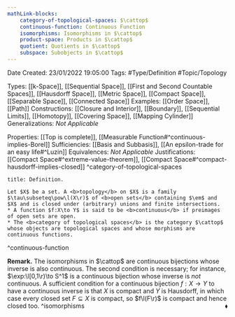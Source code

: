 ```yaml
---
mathLink-blocks:
    category-of-topological-spaces: $\cattop$
    continuous-function: Continuous Function
    isomorphisms: Isomorphisms in $\cattop$
    product-space: Products in $\cattop$
    quotient: Quotients in $\cattop$
    subspace: Subobjects in $\cattop$
---
```


<div class="topSpace"></div>

Date Created: 23/01/2022 19:05:00
Tags: #Type/Definition #Topic/Topology

Types: [[k-Space]], [[Sequential Space]], [[First and Second Countable Spaces]], [[Hausdorff Space]], [[Metric Space]], [[Compact Space]], [[Separable Space]], [[Connected Space]]
Examples: [[Order Space]], [[Path]]
Constructions: [[Closure and Interior]], [[Boundary]], [[Sequential Limits]], [[Homotopy]], [[Covering Space]], [[Mapping Cylinder]]
Generalizations: <i>Not Applicable</i>

Properties: [[Top is complete]], [[Measurable Function#^continuous-implies-Borel]]
Sufficiencies: [[Basis and Subbasis]], [[An epsilon-trade for an easy life#^Luzin]]
Equivalences: <i>Not Applicable</i>
Justifications: [[Compact Space#^extreme-value-theorem]], [[Compact Space#^compact-hausdorff-implies-closed]]
^category-of-topological-spaces

``` ad-Definition
title: Definition.

Let $X$ be a set. A <b>topology</b> on $X$ is a family $\tau\subseteq\pow\l(X\r)$ of <b>open sets</b> containing $\em$ and $X$ and is closed under (arbitrary) unions and finite intersections.
* A function $f:X\to Y$ is said to be <b>continuous</b> if preimages of open sets are open.
* The <b>category of topological spaces</b> is the category $\cattop$ whose objects are topological spaces and whose morphisms are continuous functions.

```
^continuous-function

<b>Remark.</b> The isomorphisms in $\cattop$ are continuous bijections whose inverse is also continuous. The second condition is necessary; for instance, $\exp:\l[0,1\r)\to S^1$ is a continuous bijection whose inverse is <i>not</i> continuous. A sufficient condition for a continuous bijection $f:X\to Y$ to have a continuous inverse is that $X$ is compact and $Y$ is Hausdorff, in which case every closed set $F\subseteq X$ is compact, so $f\l(F\r)$ is compact and hence closed too.<span style="float:right;">$\blacklozenge$</span> ^isomorphisms
